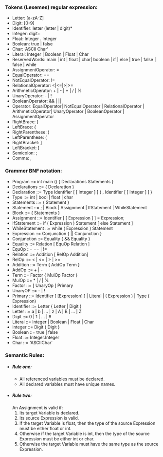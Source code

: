 



### Tokens (Lexemes) regular expression:
* Letter: [a-zA-Z]
* Digit: [0-9]
* Identifier: letter (letter | digit)*
* Integer: digit+
* Float: Integer . Integer
* Boolean: true | false
* Char: ‘ASCII Char‘
* Literal: Integer | Boolean | Float | Char
* ReservedWords: main | int | float | char| boolean | if | else | true | false | false | while
* AssignmentOperator: =
* EqualOperator: ==
* NotEqualOperator: !=
* RelationalOperator: <|<=|>|>= 
* ArithmeticOperator: + | - | * | / | %
* UnaryOperator: - | ! 
* BooleanOperator: && | ||
* Operator: EqualOperator| NotEqualOperator | RelationalOperator | ArithmeticOperator| UnaryOperator | BooleanOperator | AssignmentOperator
* RightBrace:  }
* LeftBrace: {  
* RightParenthese: ) 
* LeftParenthese: ( 
* RightBracket: ]  
* LeftBracket: [
* Semicolon: ;
* Comma: ,

### Grammer BNF notation:
* Program ::= int main () { Declarations Statements }
* Declarations ::= { Declaration }
* Declaration ::= Type Identifier [ [ Integer ] ] { , Identifier [ [ Integer ] ] }
* Type ::= int | bool | float | char
* Statements ::= {  Statement  }
* Statement ::= ; | Block | Assignment | IfStatement | WhileStatement
* Block ::= { Statements }
* Assignment ::= Identifier [ [ Expression ] ] = Expression;
* IfStatement ::= if ( Expression ) Statement [ else Statement ]
* WhileStatement ::= while ( Expression ) Statement
* Expression ::= Conjunction { || Conjunction }
* Conjunction ::= Equality { && Equality }
* Equality ::= Relation [ EquOp Relation ]
* EquOp ::= == | != 
* Relation ::=  Addition [ RelOp Addition]
* RelOp ::= < | <= | > | >=
* Addition ::= Term { AddOp Term }
* AddOp ::= + | -
* Term ::= Factor { MulOp Factor }
* MulOp ::= * | / | %
* Factor ::= [ UnaryOp ] Primary
* UnaryOP ::= - | !
* Primary ::= Identifier [ [Expression] ] | Literal | ( Expression ) | Type ( Expression)
* Identifier ::= Letter { Letter | Digit }
* Letter ::= a | b | … | z | A | B | … | Z
* Digit ::= 0 | 1 | … | 9
* Literal ::= Integer | Boolean | Float | Char
* Integer ::= Digit { Digit }
* Boolean ::= true | false
* Float ::= Integer.Integer
* Char ::= 'ASCIIChar'

### Semantic Rules:
* ##### Rule one:
  * All referenced variables must be declared.
  * All declared variables must have unique names.
* ##### Rule two: 
  An Assignment is valid if:
    1. Its target Variable is declared.
    2. Its source Expression is valid.
    3. If the target Variable is float, then the type of the source Expression must be either float or int.
    4. Otherwise if the target Variable is int, then the type of the source Expression must be either int or char.
    5. Otherwise the target Variable must have the same type as the source Expression.

